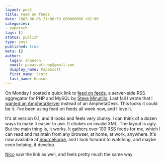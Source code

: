 ```yaml
---
layout: post
title: Feed on feeds
date: 2003-06-06 21:06:59.000000000 +02:00
categories:
- papatech
tags: []
status: publish
type: post
published: true
meta: {}
author:
  login: shanson
  email: papascott-wp@gmail.com
  display_name: PapaScott
  first_name: Scott
  last_name: Hanson
---
```

<p>On Monday I posted a quick link to <a title="feed on feeds - about" href="http://minutillo.com/steve/feedonfeeds/">feed on feeds</a>, a server-side RSS aggregator for PHP and MySQL by <a href="http://minutillo.com/steve/weblog/">Steve Minutillo</a>. Last fall I wrote that I <a title="PapaScott: You May Be Right" href="https://www.papascott.de/2002/09/18/1886.php">wanted an AmphetaServer</a> instead of an AmphetaDesk. This looks it could be it. I've been using feed on feeds all week now, and I love it. </p>
<p>It's at version 0.1, and it looks and feels very clunky. I can think of a dozen ways to make it easier to use. It chokes on invalid XML. The layout is ugly. But the main thing is, it works. It gathers over 100 RSS feeds for me, which I can read and maintain from any browser, at home, at work, anywhere. It's now available at <a href="http://sourceforge.net/projects/feedonfeeds/">SourceForge</a>, and I look forward to watching, and maybe even helping, it develop.</p>
<p><a title="Couchblog: Feed on feeds" href="http://www.couchblog.de/couchblog/archives/2003/06/feed_on_feeds.php">Nico</a> saw the link as well, and feels pretty much the same way.</p>
